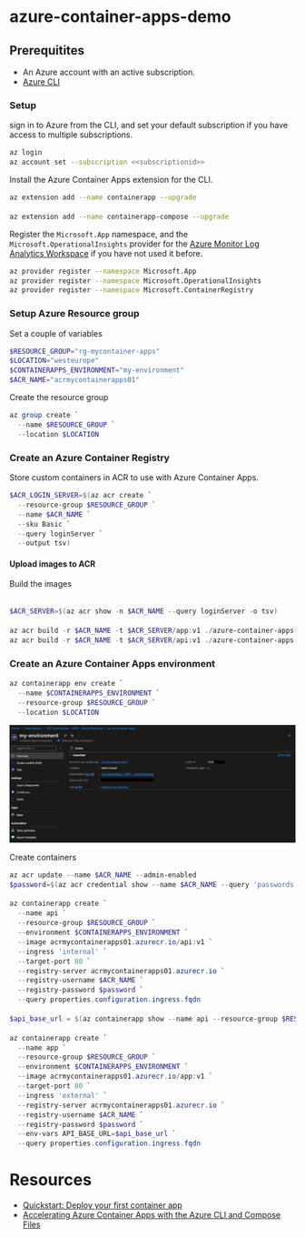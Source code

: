 # azure-container-apps-demo

## Prerequitites
- An Azure account with an active subscription.
- [Azure CLI](https://docs.microsoft.com/en-us/cli/azure/install-azure-cli)

### Setup
sign in to Azure from the CLI, and set your default subscription if you have access to multiple subscriptions.
```Bash
az login
az account set --subscription <<subscriptionid>>
```

Install the Azure Container Apps extension for the CLI.
```Bash
az extension add --name containerapp --upgrade

az extension add --name containerapp-compose --upgrade
```

Register the `Microsoft.App` namespace, and the `Microsoft.OperationalInsights` provider for the [Azure Monitor Log Analytics Workspace](https://docs.microsoft.com/en-us/azure/container-apps/observability?tabs=bash#azure-monitor-log-analytics) if you have not used it before.
```Bash
az provider register --namespace Microsoft.App
az provider register --namespace Microsoft.OperationalInsights
az provider register --namespace Microsoft.ContainerRegistry
```

### Setup Azure Resource group
Set a couple of variables
```powershell
$RESOURCE_GROUP="rg-mycontainer-apps"
$LOCATION="westeurope"
$CONTAINERAPPS_ENVIRONMENT="my-environment"
$ACR_NAME="acrmycontainerapps01"
```
Create the resource group
```powershell
az group create `
  --name $RESOURCE_GROUP `
  --location $LOCATION
```


### Create an Azure Container Registry
Store custom containers in ACR to use with Azure Container Apps.

```powershell
$ACR_LOGIN_SERVER=$(az acr create `
  --resource-group $RESOURCE_GROUP `
  --name $ACR_NAME `
  --sku Basic `
  --query loginServer `
  --output tsv)
```

#### Upload images to ACR
Build the images

```Powershell

$ACR_SERVER=$(az acr show -n $ACR_NAME --query loginServer -o tsv)

az acr build -r $ACR_NAME -t $ACR_SERVER/app:v1 ./azure-container-apps-demo -f ./azure-container-apps-demo/app/Dockerfile
az acr build -r $ACR_NAME -t $ACR_SERVER/api:v1 ./azure-container-apps-demo -f ./azure-container-apps-demo/api/Dockerfile
```

### Create an Azure Container Apps environment

```powershell
az containerapp env create `
  --name $CONTAINERAPPS_ENVIRONMENT `
  --resource-group $RESOURCE_GROUP `
  --location $LOCATION
```

![](images/ContainerAppEnvironment.png)

Create containers
```powershell
az acr update --name $ACR_NAME --admin-enabled 
$password=$(az acr credential show --name $ACR_NAME --query 'passwords[0].value' -o tsv)

az containerapp create `
  --name api `
  --resource-group $RESOURCE_GROUP `
  --environment $CONTAINERAPPS_ENVIRONMENT `
  --image acrmycontainerapps01.azurecr.io/api:v1 `
  --ingress 'internal' `
  --target-port 80 `
  --registry-server acrmycontainerapps01.azurecr.io `
  --registry-username $ACR_NAME `
  --registry-password $password `
  --query properties.configuration.ingress.fqdn
                       
$api_base_url = $(az containerapp show --name api --resource-group $RESOURCE_GROUP --query 'properties.configuration.ingress.fqdn' -o tsv)

az containerapp create `
  --name app `
  --resource-group $RESOURCE_GROUP `
  --environment $CONTAINERAPPS_ENVIRONMENT `
  --image acrmycontainerapps01.azurecr.io/app:v1 `
  --target-port 80 `
  --ingress 'external' `
  --registry-server acrmycontainerapps01.azurecr.io `
  --registry-username $ACR_NAME `
  --registry-password $password `
  --env-vars API_BASE_URL=$api_base_url `
  --query properties.configuration.ingress.fqdn

```

# Resources
- [Quickstart: Deploy your first container app](https://docs.microsoft.com/en-us/azure/container-apps/get-started?tabs=bash)
- [Accelerating Azure Container Apps with the Azure CLI and Compose Files](https://techcommunity.microsoft.com/t5/apps-on-azure-blog/accelerating-azure-container-apps-with-the-azure-cli-and-compose/ba-p/3516636)